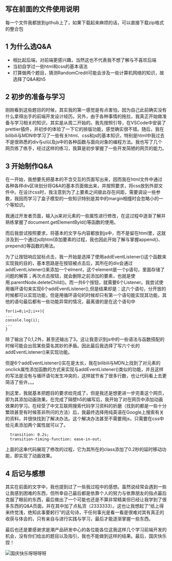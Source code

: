 ## 写在前面的文件使用说明

每一个文件我都放到github上了，如果下载起来麻烦的话，可以直接下载zip格式的整合包

## 1 为什么选Q&A

- 相比起后端，对前端更感兴趣，当然这也不代表我不想了解与不喜欢后端
- 当初自学过一些html和css的基本语法
- 打算做两个题目，猜测RandomCredit可能会涉及一些计算机网络的知识，故选择了Q&A和h5

## 2 初步的准备与学习
刚刚看到这些题目的时候，其实我的第一感觉是有点害怕，因为自己此前确实没有什么拿得出手的前端开发设计经历。另外，由于各种事情的拖拉，我真正开始做准备与学习相关的知识，其实是从周二开始的。我先按照引导，在VSCode中安装了prettier插件，并初步的体验了一下它的排版功能，感觉确实很不错。随后，我在bilibili与MDN中学习了一些有关html、css和js的基本知识，特别是html中我过去不是很熟悉的div与ul以及js中的各种函数与面向对象的编程方法。我也写了几个网页练了练手，经过这样的练习，我算是初步掌握了一些开发简陋的网页的能力。

## 3 开始制作Q&A
在一开始，我想要先把基本的不含交互的页面写出来，因而我在html文件中通过各种各样div区块划分将Q&A的基本页面做出来，并按照要求，将css放到外部文件中。在设计css时，我注意到为了上要素之间彼此存在间距，需要调设一些参数，我因而学习了盒子模型的一些知识特别是其中的margin相撞时会忽略小的一个等知识。

我通过开发者页面，输入js来对元素的一些属性进行修改，在这过程中逐渐了解并熟练掌握了document.getElementById()等函数的使用。

而后我尝试按照要求，将基本的文字与内容都放到js中，而不是留在html里，这就涉及到一个通过js向html添加要素的过程，我也因此开始了解与掌握append()、prepend()等函数的用法。

为了让按钮响应鼠标点击，我一开始是选择了使用addEventListener()这个函数来实现我的目的，基本思路是在按钮被点击后，其所在的div会通过addEventListener()来添加一个elment，这个element是一个p语句，里面存储了问题的解答；再次点击按钮，就会删除之前添加的要素，也就是使用.parentNode.deleteChild()。而一共6个按钮，就需要6个Listener。我尝试使用循环语句来实现6个addEventListener(),但是结果却是：这六个语句，分开放的时候都可以实现功能，但是用循环语句的时候却只有第一个语句能实现其功能，其他的语句最后都有一些功能异常的情况，最离谱的是在这个语句中
```
for(i=0;i<2;i++){
...
console.log(i);
...
}
```
除了输出了0,1,2外，甚至还输出了3。这让我意识到js中的一些语法与函数搭配的时候可能会出现某些莫名其妙的矛盾。因此最后我选择了写六个长的addEventListener()来实现功能。

但是6个addEventListener()实在是太长，我在bilibili与MDN上找到了对元素的onclick属性添加函数的方式来实现与addEventListener()类似的功能，并且这样的写法是没有与循环语句发生冲突的，这样就节省了很多行数，也让代码看上去更简洁了些许。。。

到这里，我就基本把题目的要求给完成了，但是我还是想更进一步完善这个网页，即为其添加动画效果。在完成了隔壁h5的编写后，我开始了对在网页中添加动画效果的学习。在经受了中文互联网搜索代码学习资料的折磨（找到的都是一些十分繁琐甚至有时候答非所问的方法）后，我最终选择用纯英语在Google上搜索有关的资料，并很快找到了解决办法。这个解决办法甚至不需要用js，只需要在css中给元素添加两个属性就可以了。
```
  transition: 0.2s;
  transition-timing-function: ease-in-out;
```
上面的这串代码展现了修改的过程，它为其所在的class添加了0.2秒的延时移动功能，即实现了动画效果。

## 4 后记与感想


其实在前面的文字中，我也提到过了一些我过程中的感想。虽然说经常会遇到一些让我感到困难的东西，但所幸自己最后都是依靠个人的努力与依靠朋友的指点最后克服了眼前的东西，最后做出了一个可能也还是不算非常精美但已经让我学到了很多东西的Q&A页面，并在其中加了点私货（2333333）。这也让我想起了“纸上得来终觉浅，绝知此事要躬行”的这句诗，干任何事光是看一看是很难对其有真正的收获与体会的，只有亲自与进行实践与学习，最后才能逐渐掌握一些东西。

最后也还是要感谢求是潮产品研发中心的各位能各位这我这样几个学习前端开发的机会，没有你们给出的题目以及指引，我也不能做到这样的结果。最后，国庆快乐捏！

![国庆快乐呀呀呀呀](https://pic3.zhimg.com/v2-c98f52f2800aee972fa395ce26b15bd2_r.jpg)


